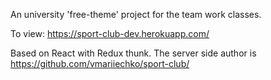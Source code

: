An university 'free-theme' project for the team work classes.

To view: https://sport-club-dev.herokuapp.com/

Based on React with Redux thunk.
The server side author is https://github.com/vmariiechko/sport-club/
